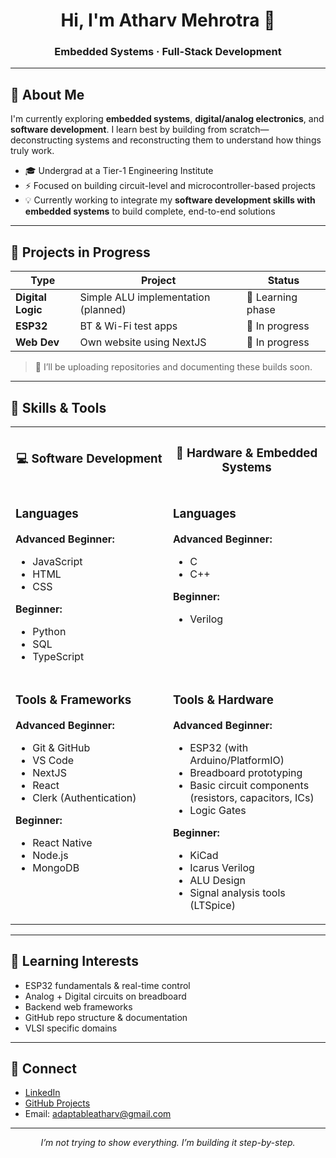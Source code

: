 <h1 align="center">Hi, I'm Atharv Mehrotra 👋</h1>
<h3 align="center">
  Embedded Systems · Full-Stack Development
</h3>

---

## 🧭 About Me

I'm currently exploring **embedded systems**, **digital/analog electronics**, and **software development**. I learn best by building from scratch—deconstructing systems and reconstructing them to understand how things truly work.

- 🎓 Undergrad at a Tier-1 Engineering Institute  
- ⚡ Focused on building circuit-level and microcontroller-based projects  
- 💡 Currently working to integrate my **software development skills with embedded systems** to build complete, end-to-end solutions


---


## 🔧 Projects in Progress

| Type | Project | Status |
|------|---------|--------|
| **Digital Logic** | Simple ALU implementation (planned) | 🧠 Learning phase |
| **ESP32** | BT & Wi-Fi test apps | 🚧 In progress |
| **Web Dev** | Own website using NextJS | 🚧 In progress |

> 📌 I’ll be uploading repositories and documenting these builds soon.


---


## 🧠 Skills & Tools

<table>
<tr>
  <th>

  ### 💻 Software Development
  </th>
  <th>

  ### 🔌 Hardware & Embedded Systems
  </th>
</tr>

<tr>
  <td valign="top" width="50%">

  ### Languages  
  **Advanced Beginner:**  
  - JavaScript  
  - HTML  
  - CSS  

  **Beginner:**  
  - Python  
  - SQL
  - TypeScript  
  </td>

  <td valign="top" width="50%">

  ### Languages  
  **Advanced Beginner:**  
  - C  
  - C++  

  **Beginner:**  
  - Verilog  
  </td>
</tr>

<tr>
  <td valign="50%">

  ### Tools & Frameworks  
  **Advanced Beginner:**  
  - Git & GitHub  
  - VS Code  
  - NextJS  
  - React  
  - Clerk (Authentication)  

  **Beginner:**  
  - React Native  
  - Node.js  
  - MongoDB  
  </td>
  
  <td valign="top">

  ### Tools & Hardware  
  **Advanced Beginner:**  
  - ESP32 (with Arduino/PlatformIO)  
  - Breadboard prototyping  
  - Basic circuit components (resistors, capacitors, ICs)  
  - Logic Gates  

  **Beginner:**  
  - KiCad  
  - Icarus Verilog
  - ALU Design  
  - Signal analysis tools (LTSpice) 
  </td>
</tr>
</table>


---


## 🧩 Learning Interests

- ESP32 fundamentals & real-time control  
- Analog + Digital circuits on breadboard  
- Backend web frameworks  
- GitHub repo structure & documentation
- VLSI specific domains

---

## 🔗 Connect

- [LinkedIn](https://www.linkedin.com/in/atharv-mehrotra-32a327322/) 
- [GitHub Projects](https://github.com/adaptableCoder)  
- Email: adaptableatharv@gmail.com

---

<p align="center"><i>I’m not trying to show everything. I’m building it step-by-step.</i></p>
